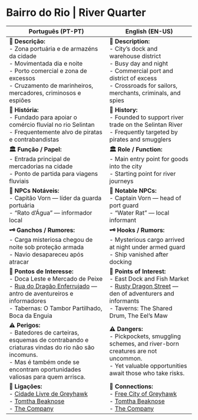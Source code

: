 # Bairro do Rio | River Quarter

| **Português (PT-PT)**                                                                                                                                                                                                      | **English (EN-US)**                                                                                                                                                                                    |
| -------------------------------------------------------------------------------------------------------------------------------------------------------------------------------------------------------------------------- | ------------------------------------------------------------------------------------------------------------------------------------------------------------------------------------------------------ |
| **📝 Descrição:**<br> - Zona portuária e de armazéns da cidade<br> - Movimentada dia e noite<br> - Porto comercial e zona de excessos<br> - Cruzamento de marinheiros, mercadores, criminosos e espiões                    | **📝 Description:**<br> - City’s dock and warehouse district<br> - Busy day and night<br> - Commercial port and district of excess<br> - Crossroads for sailors, merchants, criminals, and spies       |
| **📜 História:**<br> - Fundado para apoiar o comércio fluvial no rio Selintan<br> - Frequentemente alvo de piratas e contrabandistas                                                                                       | **📜 History:**<br> - Founded to support river trade on the Selintan River<br> - Frequently targeted by pirates and smugglers                                                                          |
| **🏛 Função / Papel:**<br> - Entrada principal de mercadorias na cidade<br> - Ponto de partida para viagens fluviais                                                                                                       | **🏛 Role / Function:**<br> - Main entry point for goods into the city<br> - Starting point for river journeys                                                                                         |
| **👤 NPCs Notáveis:**<br> - Capitão Vorn — líder da guarda portuária<br> - “Rato d’Água” — informador local                                                                                                                | **👤 Notable NPCs:**<br> - Captain Vorn — head of port guard<br> - “Water Rat” — local informant                                                                                                       |
| **🗝 Ganchos / Rumores:**<br> - Carga misteriosa chegou de noite sob proteção armada<br> - Navio desapareceu após atracar                                                                                                  | **🗝 Hooks / Rumors:**<br> - Mysterious cargo arrived at night under armed guard<br> - Ship vanished after docking                                                                                     |
| **📌 Pontos de Interesse:**<br> - Doca Leste e Mercado de Peixe<br> - [Rua do Dragão Enferrujado](rua_do_dragao_enferrujado.md) — antro de aventureiros e informadores<br> - Tabernas: O Tambor Partilhado, Boca da Enguia | **📌 Points of Interest:**<br> - East Dock and Fish Market<br> - [Rusty Dragon Street](rua_do_dragao_enferrujado.md) — den of adventurers and informants<br> - Taverns: The Shared Drum, The Eel’s Maw |
| **⚠️ Perigos:**<br> - Batedores de carteiras, esquemas de contrabando e criaturas vindas do rio não são incomuns.<br> - Mas é também onde se encontram oportunidades valiosas para quem arrisca.                           | **⚠️ Dangers:**<br> - Pickpockets, smuggling schemes, and river-born creatures are not uncommon.<br> - Yet valuable opportunities await those who take risks.                                          |
| **📎 Ligações:**<br> - [Cidade Livre de Greyhawk](free_city_of_greyhawk.md)<br> - [Tomtha Beaknose](tomtha_beaknose.md)<br> - [The Company](the_company.md)                                                                | **📎 Connections:**<br> - [Free City of Greyhawk](free_city_of_greyhawk.md)<br> - [Tomtha Beaknose](tomtha_beaknose.md)<br> - [The Company](the_company.md)                                            |















